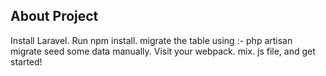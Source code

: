 
## About Project

<!-- Laravel is a web application framework with expressive, elegant syntax. We believe development must be an enjoyable and creative experience to be truly fulfilling. Laravel takes the pain out of development by easing common tasks used in many web projects, such as: -->

Install Laravel.
Run npm install.
migrate the table using :- php artisan migrate 
seed some data manually.
Visit your webpack. mix. js file, and get started!


